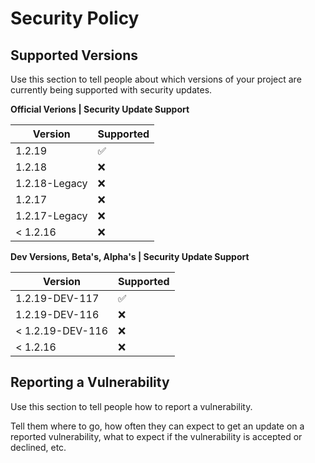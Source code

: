 # Security Policy

## Supported Versions

Use this section to tell people about which versions of your project are
currently being supported with security updates.

**Official Verions | Security Update Support**

| Version       | Supported          |
|---------------|--------------------|
| 1.2.19        | :white_check_mark: |
| 1.2.18        | :x:                |
| 1.2.18-Legacy | :x:                |
| 1.2.17        | :x:                |
| 1.2.17-Legacy | :x:                |
| < 1.2.16      | :x:                |

**Dev Versions, Beta's, Alpha's | Security Update Support**

| Version          | Supported          |
|------------------|--------------------|
| 1.2.19-DEV-117   | :white_check_mark: |
| 1.2.19-DEV-116   | :x:                |
| < 1.2.19-DEV-116 | :x:                |
| < 1.2.16         | :x:                |

## Reporting a Vulnerability

Use this section to tell people how to report a vulnerability.

Tell them where to go, how often they can expect to get an update on a
reported vulnerability, what to expect if the vulnerability is accepted or
declined, etc.
